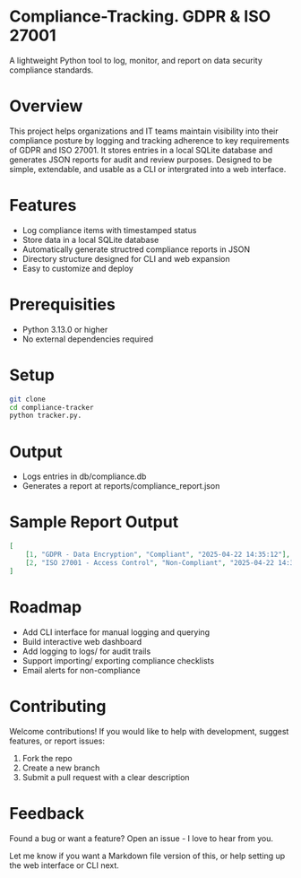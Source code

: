 # Compliance-Tracking. GDPR & ISO 27001
A lightweight Python tool to log, monitor, and report on data security compliance standards.

# Overview
This project helps organizations and IT teams maintain visibility into their compliance posture by logging and tracking adherence to key requirements of GDPR and ISO 27001. It stores entries in a local SQLite database and generates JSON reports for audit and review purposes.
Designed to be simple, extendable, and usable as a CLI or intergrated into a web interface.

# Features
 - Log compliance items with timestamped status
 - Store data in a local SQLite database
 - Automatically generate structred compliance reports in JSON
 - Directory structure designed for CLI and web expansion
 - Easy to customize and deploy

# Prerequisities
 - Python 3.13.0 or higher
 - No external dependencies required

# Setup

```bash
git clone 
cd compliance-tracker
python tracker.py.
```

# Output
 -  Logs entries in db/compliance.db
 -  Generates a report at reports/compliance_report.json

# Sample Report Output

```json
[
    [1, "GDPR - Data Encryption", "Compliant", "2025-04-22 14:35:12"],
    [2, "ISO 27001 - Access Control", "Non-Compliant", "2025-04-22 14:36:01"]
]
```

# Roadmap
 - Add CLI interface for manual logging and querying
 - Build interactive web dashboard
 - Add logging to logs/ for audit trails
 - Support importing/ exporting compliance checklists
 - Email alerts for non-compliance
   
# Contributing
Welcome contributions! If you would like to help with development, suggest features, or report issues:
1. Fork the repo
2. Create a new branch
3. Submit a pull request with a clear description

# Feedback
Found a bug or want a feature? Open an issue - I love to hear from you.

Let me know if you want a Markdown file version of this, or help setting up the web interface or CLI next.   
  
   
